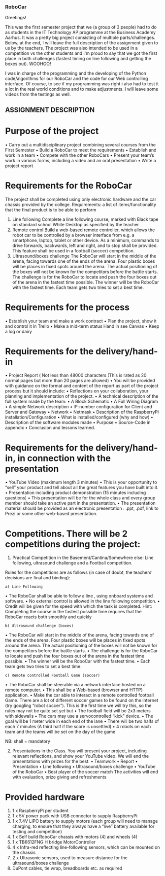 ### RoboCar

Greetings!

This was the first semester project that we (a group of 3 people) had to do as students in the IT Technology AP programme at the Business Academy Aarhus. It was a pretty big project consisting of multiple parts/challenges. Below, at the end, I will leave the full description of the assignment given to us by the teachers. The project was also intended to be used in a competition vs the other students and i'm proud to say that we got the first place in both challenges (fastest timing on line following and getting the boxes out). WOOHOO!

I was in charge of the programming and the developing of the Python code/algorithms for our RoboCar and the code for our Web controlling interface. Of course, to see if my programming was right i also had to test it a lot in the real world conditions and to make adjustments. I will leave some videos from the testings as well.



## ASSIGNMENT DESCRIPTION



# Purpose of the project

• Carry out a multidisciplinary project combining several courses from the First Semester
• Build a RoboCar to meet the requirements
• Establish and work in a team
• Compete with the other RoboCars
• Present your team’s work in various forms, including a video and an oral presentation
• Write a project report


# Requirements for the RoboCar

The project shall be completed using only electronic hardware and the car chassis provided by the college.
Requirements: a list of items/functionality that the final product is to be able to perform
1) Line following
Complete a line following course, marked with Black tape on standard school White Desktop as specified by the teacher
2) Remote control
Build a web-based remote controller, which allows the robot car to be controlled by a browser interface from e.g. a smartphone, laptop, tablet or other device. As a minimum, commands to drive forwards, backwards, left and right, and to stop shall be provided. This feature shall be used in a football (soccer) competition.
3) Ultrasound/boxes challenge
The RoboCar will start in the middle of the arena, facing towards one of the ends of the arena. Four plastic boxes will be places in fixed spots around the arena. The actual positioning of the boxes will not be known for the competitors before the battle starts.
The challenge is for the RoboCar to locate and push the four boxes out of the arena in the fastest time possible.
The winner will be the RoboCar with the fastest time.
Each team gets two tries to set a best time.


# Requirements for the process

• Establish your team and make a work contract
• Plan the project, show it and control it in Trello
• Make a mid-term status Hand in see Canvas
• Keep a log or dairy


# Requirements for the delivery/hand-in

 • Project Report ( Not less than 48000 characters (This is rated as 20 normal pages but more than 20 pages are allowed)
    • You will be provided with guidance on the format and content of the report as part of the project process but it should include:
       • Reflections on your collaboration, your planning and implementation of the project.
       • A technical description of the full system made by the team:
         • A Block Schematic
         • A Full Wiring Diagram
         • A simple Network description
            • IP-number configuration for Client and Server and Gateway
                • Network
                • Netmask
            • Description of the RaspberryPi installation/Configuration
                • What is installed/configured (why and how)
            • Description of the software modules made
                • Purpose
                • Source-Code in appendix
            • Conclusion and lessons learned.


# Requirements for the delivery/hand-in, in connection with the presentation

• YouTube Video (maximum length 3 minutes)
    • This is your opportunity to “sell” your product and tell about all the great features you have built into it.
• Presentation including product demonstration (15 minutes including questions)
    • This presentation will be for the whole class and every group member should take an active part in the presentation.
    • The presentation material should be provided as an electronic presentation : .ppt, .pdf, link to Prezi or some other web-based presentation.


# Competitions. There will be 2 competitions during the project:

1. Practical Competition in the Basement/Cantina/Somewhere else: Line following, ultrasound challenge and a Football competition.

Rules for the competitions are as follows (in case of doubt, the teachers’ decisions are final and binding):

    a) Line Following
• The RoboCar shall be able to follow a line , using onboard systems and software.
• No external control is allowed in the line following competition.
• Credit will be given for the speed with which the task is completed. Hint: Completing
the course in the fastest possible time requires that the RoboCar reacts both smoothly
and quickly

    b) Ultrasound challenge (boxes)
• The RoboCar will start in the middle of the arena, facing towards one of the ends of the arena. Four plastic boxes will be places in fixed spots around the arena. The actual positioning of the boxes will not be known for the competitors before the battle starts.
• The challenge is for the RoboCar to locate and push the four boxes out of the arena in the fastest time possible.
• The winner will be the RoboCar with the fastest time.
• Each team gets two tries to set a best time.

    c) Remote controlled Football Game (soccer)
• The RoboCar shall be steerable via a network interface hosted on a remote computer.
• This shall be a Web-based (browser and HTTP) application.
• Make the car able to interact in a remote controlled football Game. There are a lot of
different soccer games to be found on the internet (try googling “robot soccer”). This is the first time we will try this, so the rules may not be quite set yet but
• The football field will be 2x3 meters with sidewalls
• The cars may use a servocontrolled “kick” device.
• The goal will be 1 meter wide in each end of the lane
• There will be two halfs of each 7 minutes (A third half if the score is unsettled)
• 4 robots on each team and the teams will be set on the day of the game

  NB: shall = mandatory

2. Presentations in the Class. You will present your project, including relevant reflections, and show your YouTube video. We will end the presentations with prizes for the best:
• Teamwork
• Report
• Presentation
• Line following
• Ultrasound/boxes challenge
• YouTube of the RoboCar
• Best player of the soccer match
 The activities will end with evaluation, prize giving and refreshments

# Provided hardware
1. 1 x RaspberryPi per student
2. 1 x 5V power pack with USB connector to supply RaspberryPi
3. 1 x 7.4V LIPO battery to supply motors (each group will need to manage charging, to ensure that they always have a “live” battery available for testing and competition)
4. 1 x Self build RoboCar chassis with motors (4) and wheels (4)
5. 1 x TB6612FNG H bridge MotorController
5. 4 x Infra-red reflecting line-following sensors, which can be mounted on the chassis
6. 2 x Ultrasonic sensors, used to measure distance for the ultrasound/boxes challenge
7. DuPont cables, tie wrap, breadboards etc. as required
